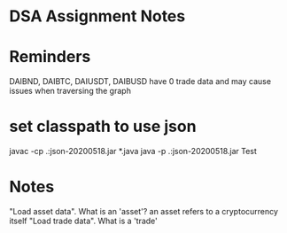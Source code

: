 # DSA Assignment Notes

# Reminders
DAIBND, DAIBTC, DAIUSDT, DAIBUSD have 0 trade data and may cause issues when traversing the graph

# set classpath to use json
javac -cp .:json-20200518.jar *.java
java -p .:json-20200518.jar Test

# Notes

"Load asset data". What is an 'asset'? an asset refers to a cryptocurrency itself
"Load trade data". What is a 'trade'
